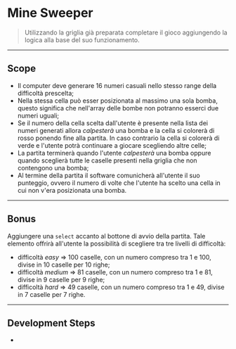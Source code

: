 # Mine Sweeper
>Utilizzando la griglia già preparata completare il gioco aggiungendo la logica alla base del suo funzionamento.
---
## Scope
- Il computer deve generare 16 numeri casuali nello stesso range della difficoltà prescelta;
- Nella stessa cella può esser posizionata al massimo una sola bomba, questo significa che nell'array delle bombe non potranno esserci due numeri uguali;
- Se il numero della cella scelta dall'utente è presente nella lista dei numeri generati allora *calpesterà* una bomba e la cella si colorerà di rosso ponendo fine alla partita. In caso contrario la cella si colorerà di verde e l'utente potrà continuare a giocare scegliendo altre celle;
- La partita terminerà quando l'utente *calpesterà* una bomba oppure quando sceglierà tutte le caselle presenti nella griglia che non contengono una bomba;
- Al termine della partita il software comunicherà all'utente il suo punteggio, ovvero il numero di volte che l'utente ha scelto una cella in cui non v'era posizionata una bomba.
---
## Bonus
Aggiungere una `select` accanto al bottone di avvio della partita. Tale elemento offrirà all'utente la possibilità di scegliere tra tre livelli di difficoltà:
- difficoltà *easy* ⇒ 100 caselle, con un numero compreso tra 1 e 100, divise in 10 caselle per 10 righe;
- difficoltà *medium* ⇒ 81 caselle, con un numero compreso tra 1 e 81, divise in 9 caselle per 9 righe;
- difficoltà *hard* ⇒ 49 caselle, con un numero compreso tra 1 e 49, divise in 7 caselle per 7 righe.
---
## Development Steps
- 

<!-- ## Dataset Preparation
| Dataset | Download |
| ---     | ---   |
| dataset-A | [download]() |
| dataset-B | [download]() |
| dataset-C | [download]() |

## Use
- for train
  ```
  python train.py
  ```
- for test
  ```
  python test.py
  ```
## Pretrained model
| Model | Download |
| ---     | ---   |
| Model-1 | [download]() |
| Model-2 | [download]() |
| Model-3 | [download]() |


## Directory Hierarchy
```
```
## Code Details
### Tested Platform
- software
  ```
  OS: Debian unstable (May 2021), Ubuntu LTS
  Python: 3.8.5 (anaconda)
  PyTorch: 1.7.1, 1.8.1
  ```
- hardware
  ```
  CPU: Intel Xeon 6226R
  GPU: Nvidia RTX3090 (24GB)
  ```
### Hyper parameters
```
```
## References
- [paper-1]()
- [paper-2]()
- [code-1](https://github.com)
- [code-2](https://github.com)
  
## License

## Citing
If you use xxx,please use the following BibTeX entry.
```
``` -->
